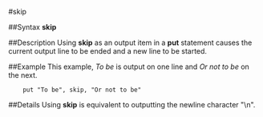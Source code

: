 
#skip

##Syntax
**skip**


##Description
Using **skip** as an output item in a **put** statement causes the current output line to be ended and a new line to be started.


##Example
This example, _To be_ is output on one line and _Or not to be_ on the next.

        put "To be", skip, "Or not to be"
##Details
Using **skip** is equivalent to outputting the newline character "\n".

